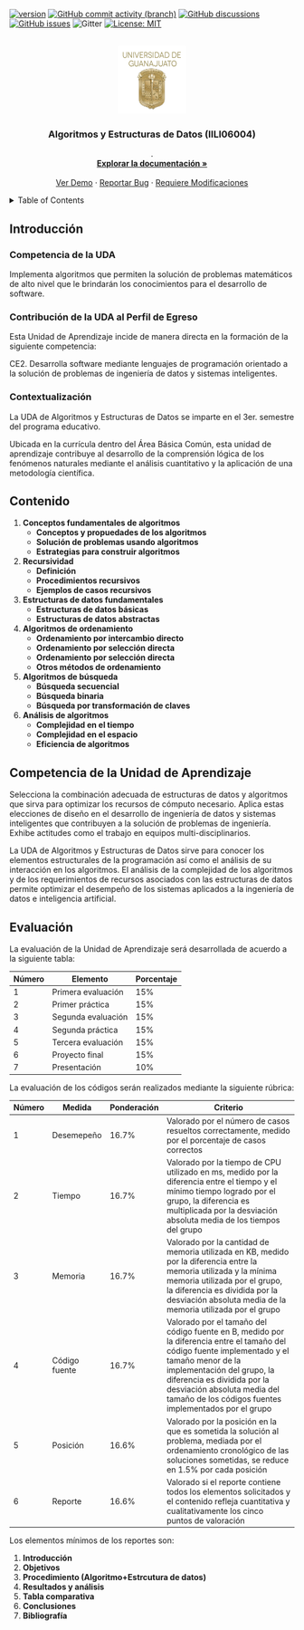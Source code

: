 [![version](https://img.shields.io/badge/version-1.0.0-blue)](https://github.com/ibarram/AyE/)
[![GitHub commit activity (branch)](https://img.shields.io/github/commit-activity/w/ibarram/AyE)](https://github.com/ibarram/AyE/)
[![GitHub discussions](https://img.shields.io/github/discussions/ibarram/AyE)](https://github.com/ibarram/AyE/discussions)
[![GitHub issues](https://img.shields.io/github/issues/ibarram/AyE)](https://github.com/ibarram/AyE/issues)
![Gitter](https://img.shields.io/gitter/room/ibarram/AyE)
[![License: MIT](https://img.shields.io/badge/License-MIT-yellow.svg)](https://opensource.org/licenses/MIT)

<br />
<div align="center">
  <a href="https://github.com/ibarram/AyE">
    <img src="/doc/img/escudo-png.png" alt="Logo" width="120" height="120">
  </a>

  <h3 align="center">Algoritmos y Estructuras de Datos (IILI06004)</h3>

  <p align="center">
    .
    <br />
    <a href="https://github.com/ibarram/AyE"><strong>Explorar la documentación »</strong></a>
    <br />
    <br />
    <a href="https://github.com/ibarram/AyE">Ver Demo</a>
    ·
    <a href="https://github.com/ibarram/AyE/issues">Reportar Bug</a>
    ·
    <a href="https://github.com/ibarram/AyE/issues">Requiere Modificaciones</a>
  </p>
</div>

<details><summary>Table of Contents</summary><p>
 
 * [Introducción](#Introducción)

 * [Contenido](#Contenido)

 * [Competencia de la Unidad de Aprendizaje](#Competencia-de-la-Unidad-de-Aprendizaje)

 * [Evaluación](#Evaluación)

 * [Citando las notas](#citando-las-notas)

 * [Contacto](#Contacto)

 * [Licencia](#licencia)

</p></details><p></p>

## Introducción

### Competencia de la UDA

Implementa algoritmos que permiten la solución de problemas matemáticos de alto nivel que le brindarán los conocimientos para el desarrollo de software.

### Contribución de la UDA al Perfil de Egreso

Esta Unidad de Aprendizaje incide de manera directa en la formación de la siguiente competencia:

CE2. Desarrolla software mediante lenguajes de programación orientado a la solución de problemas de ingeniería de datos y sistemas inteligentes.

### Contextualización

La UDA de Algoritmos y Estructuras de Datos se imparte en el 3er. semestre del programa educativo.

Ubicada en la currícula dentro del Área Básica Común, esta unidad de aprendizaje contribuye al desarrollo de la comprensión lógica de los fenómenos naturales mediante el análisis cuantitativo y la aplicación de una metodología científica.

## Contenido

1. **Conceptos fundamentales de algoritmos**
	* **Conceptos y propuedades de los algoritmos**
	* **Solución de problemas usando algoritmos**
	* **Estrategias para construir algoritmos**
2. **Recursividad**
	* **Definición**
	* **Procedimientos recursivos**
	* **Ejemplos de casos recursivos**
3. **Estructuras de datos fundamentales**
	* **Estructuras de datos básicas**
	* **Estructuras de datos abstractas**
4. **Algoritmos de ordenamiento**
	* **Ordenamiento por intercambio directo**
	* **Ordenamiento por selección directa**
	* **Ordenamiento por selección directa**
	* **Otros métodos de ordenamiento**
5. **Algoritmos de búsqueda**
	* **Búsqueda secuencial**
	* **Búsqueda binaria**
	* **Búsqueda por transformación de claves**
6. **Análisis de algoritmos**
	* **Complejidad en el tiempo**
	* **Complejidad en el espacio**
	* **Eficiencia de algoritmos**

## Competencia de la Unidad de Aprendizaje

Selecciona la combinación adecuada de estructuras de datos y algoritmos que sirva para optimizar los recursos de cómputo necesario. Aplica estas elecciones de diseño en el desarrollo de ingeniería de datos y sistemas inteligentes que contribuyen a la solución de problemas de ingeniería. Exhibe actitudes como el trabajo en equipos multi-disciplinarios.

La UDA de Algoritmos y Estructuras de Datos sirve para conocer los elementos estructurales de la programación así como el análisis de su interacción en los algoritmos. El análisis de la complejidad de los algoritmos y de los requerimientos de recursos asociados con las estructuras de datos permite optimizar el desempeño de los sistemas aplicados a la ingeniería de datos e inteligencia artificial.

## Evaluación

La evaluación de la Unidad de Aprendizaje será desarrollada de acuerdo a la siguiente tabla:

|Número|Elemento|Porcentaje|
|---|---|---|
|1|Primera evaluación|15%|
|2|Primer práctica|15%|
|3|Segunda evaluación|15%|
|4|Segunda práctica|15%|
|5|Tercera evaluación|15%|
|6|Proyecto final|15%|
|7|Presentación|10%|

La evaluación de los códigos serán realizados mediante la siguiente rúbrica:

|Número|Medida|Ponderación|Criterio|
|---|---|---|---|
|1|Desemepeño|16.7%|Valorado por el número de casos resueltos correctamente, medido por el porcentaje de casos correctos|
|2|Tiempo|16.7%|Valorado por la tiempo de CPU utilizado en ms, medido por la diferencia entre el tiempo y el mínimo tiempo logrado por el grupo, la diferencia es multiplicada por la desviación absoluta media de los tiempos del grupo|
|3|Memoria|16.7%|Valorado por la cantidad de memoria utilizada en KB, medido por la diferencia entre la memoria utilizada y la mínima memoria utilizada por el grupo, la diferencia es dividida por la desviación absoluta media de la memoria utilizada por el grupo|
|4|Código fuente|16.7%|Valorado por el tamaño del código fuente en B, medido por la diferencia entre el tamaño del código fuente implementado y el tamaño menor de la implementación del grupo, la diferencia es dividida por la desviación absoluta media del tamaño de los códigos fuentes implementados por el grupo|
|5|Posición|16.6%|Valorado por la posición en la que es sometida la solución al problema, mediada por el ordenamiento cronológico de las soluciones sometidas, se reduce en 1.5% por cada posición|
|6|Reporte|16.6%|Valorado si el reporte contiene todos los elementos solicitados y el contenido refleja cuantitativa y cualitativamente los cinco puntos de valoración|

Los elementos mínimos de los reportes son:
1. **Introducción**
2. **Objetivos**
3. **Procedimiento (Algoritmo+Estrcutura de datos)**
4. **Resultados y análisis**
5. **Tabla comparativa**
6. **Conclusiones**
7. **Bibliografía**

